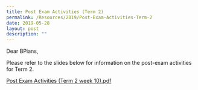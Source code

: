 ```yaml
---
title: Post Exam Activities (Term 2)
permalink: /Resources/2019/Post-Exam-Activities-Term-2
date: 2019-05-28
layout: post
description: ""
---
```

Dear BPians,

  

Please refer to the slides below for information on the post-exam activities for Term 2.

  

[Post Exam Activities (Term 2 week 10).pdf](https://www-bpghs-moe-edu-sg-admin.cwp.sg/qql/slot/u148/BPGHS%202019/Announcements%20&%20Updates/Post-Exam%20Activities%20(Term%202)/Post%20Exam%20Activities%20(Term%202%20week%2010).pdf)